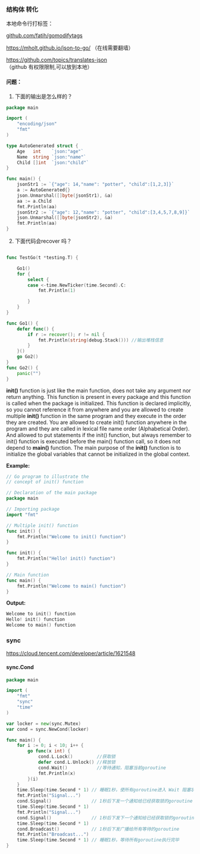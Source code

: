 

### 结构体 转化

本地命令行打标签：

[github.com/fatih/gomodifytags]()

https://mholt.github.io/json-to-go/  （在线需要翻墙）

https://github.com/topics/translates-json （github 有权限限制,可以放到本地）



#### 问题：

1.  下面的输出是怎么样的？

```go
package main

import (
	"encoding/json"
	"fmt"
)

type AutoGenerated struct {
	Age   int    `json:"age"`
	Name  string `json:"name"`
	Child []int  `json:"child"`
}

func main() {
	jsonStr1 := `{"age": 14,"name": "potter", "child":[1,2,3]}`
	a := AutoGenerated{}
	json.Unmarshal([]byte(jsonStr1), &a)
	aa := a.Child
	fmt.Println(aa)
	jsonStr2 := `{"age": 12,"name": "potter", "child":[3,4,5,7,8,9]}`
	json.Unmarshal([]byte(jsonStr2), &a)
	fmt.Println(aa)
}
```



2. 下面代码会recover 吗？

```go

func TestGo(t *testing.T) {

	Go1()
	for {
		select {
		case <-time.NewTicker(time.Second).C:
			fmt.Println(1)

		}
	}
}

func Go1() {
    defer func() {
		if r := recover(); r != nil {
			fmt.Println(string(debug.Stack())) //输出堆栈信息
		}
	}()
	go Go2()
}
func Go2() {
	panic("")
}
```



**init()** function is just like the main function, does  not take any argument nor return anything. This function is present in  every package and this function is called when the package is  initialized. This function is declared implicitly, so you cannot  reference it from anywhere and you are allowed to create multiple **init()** function in the same program and they execute in the order they are  created. You are allowed to create init() function anywhere in the  program and they are called in lexical file name order (Alphabetical  Order). And allowed to put statements if the init() function, but always remember to init() function is executed before the main() function  call, so it does not depend to **main()** function. The main purpose of the **init()** function is to initialize the global variables that cannot be initialized in the global context. 

**Example:**

```go
// Go program to illustrate the 
// concept of init() function 

// Declaration of the main package 
package main 

// Importing package 
import "fmt"

// Multiple init() function 
func init() { 
	fmt.Println("Welcome to init() function") 
} 

func init() { 
	fmt.Println("Hello! init() function") 
} 

// Main function 
func main() { 
	fmt.Println("Welcome to main() function") 
} 

```

**Output:**

```go
Welcome to init() function
Hello! init() function
Welcome to main() function
```



### sync

https://cloud.tencent.com/developer/article/1621548



#### sync.Cond

```go
package main

import (
    "fmt"
    "sync"
    "time"
)

var locker = new(sync.Mutex)
var cond = sync.NewCond(locker)

func main() {
    for i := 0; i < 10; i++ {
        go func(x int) {
            cond.L.Lock()         //获取锁
            defer cond.L.Unlock() //释放锁
            cond.Wait()           //等待通知，阻塞当前goroutine
            fmt.Println(x)
        }(i)
    }   
    time.Sleep(time.Second * 1)	// 睡眠1秒，使所有goroutine进入 Wait 阻塞状态
    fmt.Println("Signal...")
    cond.Signal()               // 1秒后下发一个通知给已经获取锁的goroutine
    time.Sleep(time.Second * 1)
    fmt.Println("Signal...")
    cond.Signal()               // 1秒后下发下一个通知给已经获取锁的goroutine
    time.Sleep(time.Second * 1)
    cond.Broadcast()            // 1秒后下发广播给所有等待的goroutine
    fmt.Println("Broadcast...")
    time.Sleep(time.Second * 1)	// 睡眠1秒，等待所有goroutine执行完毕
}
```





